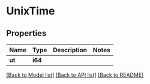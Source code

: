 # UnixTime

## Properties

Name | Type | Description | Notes
------------ | ------------- | ------------- | -------------
**ut** | **i64** |  | 

[[Back to Model list]](../README.md#documentation-for-models) [[Back to API list]](../README.md#documentation-for-api-endpoints) [[Back to README]](../README.md)


